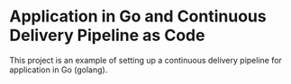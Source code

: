 # **Application in Go and Continuous Delivery Pipeline as Code**

This project is an example of setting up a continuous delivery pipeline for application in Go (golang).
